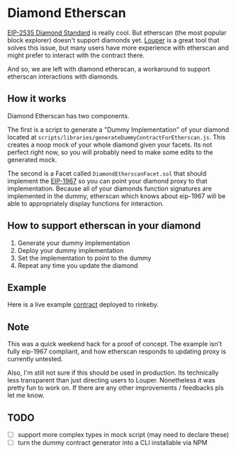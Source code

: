 # Diamond Etherscan

[EIP-2535 Diamond Standard](https://github.com/ethereum/EIPs/issues/2535) is really cool. But etherscan (the most popular block explorer) doesn't support diamonds yet. [Louper](https://louper.dev) is a great tool that solves this issue, but many users have more experience with etherscan and might prefer to interact with the contract there.

And so, we are left with diamond etherscan, a workaround to support etherscan interactions with diamonds.

## How it works

Diamond Etherscan has two components.

The first is a script to generate a "Dummy Implementation" of your diamond located at `scripts/libraries/generateDummyContractForEtherscan.js`. This creates a noop mock of your whole diamond given your facets. Its not perfect right now, so you will probably need to make some edits to the generated mock.

The second is a Facet called `DiamondEtherscanFacet.sol` that should implement the [EIP-1967](https://eips.ethereum.org/EIPS/eip-1967) so you can point your diamond proxy to that implementation. Because all of your diamonds function signatures are implemented in the dummy, etherscan which knows about eip-1967 will be able to appropriately display functions for interaction.

## How to support etherscan in your diamond

1. Generate your dummy implementation
2. Deploy your dummy implementation
3. Set the implementation to point to the dummy
4. Repeat any time you update the diamond

## Example

Here is a live example [contract](https://rinkeby.etherscan.io/address/0xc173ae57b7479b95EA9EF0B1A3C70a61e84d0F30) deployed to rinkeby.

## Note

This was a quick weekend hack for a proof of concept. The example isn't fully eip-1967 compliant, and how etherscan responds to updating proxy is currently untested.

Also, I'm still not sure if this should be used in production. Its technically less transparent than just directing users to Louper. Nonetheless it was pretty fun to work on. If there are any other improvements / feedbacks pls let me know.

## TODO

- [ ] support more complex types in mock script (may need to declare these)
- [ ] turn the dummy contract generator into a CLI installable via NPM
